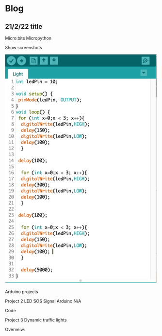 # Blog 
## 21/2/22 title


Micro:bits
Micropython

Show screenshots

![Show screenshots](./Codescreenshot1.png "San Juan Mountains")


Arduino projects 

Project 2
LED SOS Signal
Arduino
N/A

Code
 

Project 3
Dynamic traffic lights


Overveiw:


